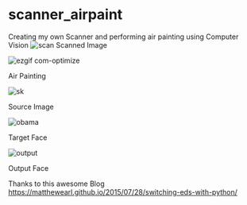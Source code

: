 # scanner_airpaint
Creating my own Scanner and performing air painting using Computer Vision
![scan](https://user-images.githubusercontent.com/26377913/29237883-6e3af90a-7f45-11e7-8ea2-1703a81347b1.png)
Scanned Image



![ezgif com-optimize](https://user-images.githubusercontent.com/26377913/29238136-f9881212-7f4b-11e7-8af8-6fa9cb082436.gif)

Air Painting


![sk](https://user-images.githubusercontent.com/26377913/29239687-81856726-7f71-11e7-8fe5-2cecbcc707aa.jpg)


Source Image


![obama](https://user-images.githubusercontent.com/26377913/29239681-6c2e9af0-7f71-11e7-988e-dff5e0479c16.jpg)


Target Face

![output](https://user-images.githubusercontent.com/26377913/29239694-a0c09570-7f71-11e7-87d4-1090c8fe7995.jpg)


Output Face

Thanks to this awesome Blog
https://matthewearl.github.io/2015/07/28/switching-eds-with-python/
